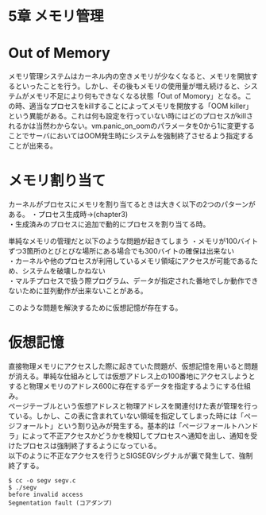 # 5章 メモリ管理
# Out of Memory
メモリ管理システムはカーネル内の空きメモリが少なくなると、メモリを開放するといったことを行う。しかし、その後もメモリの使用量が増え続けると、システムがメモリ不足により何もできなくなる状態「Out of Momory」となる。この時、適当なプロセスをkillすることによってメモリを開放する「OOM killer」という異能がある。これは何も設定を行っていない時にはどのプロセスがkillされるかは当然わからない。vm.panic_on_oomのパラメータを0から1に変更することでサーバにおいてはOOM発生時にシステムを強制終了させるよう指定することが出来る。

# メモリ割り当て
カーネルがプロセスにメモリを割り当てるときは大きく以下の2つのパターンがある。
・プロセス生成時→(chapter3)  
・生成済みのプロセスに追加で動的にプロセスを割り当てる時。  

単純なメモリの管理だと以下のような問題が起きてしまう
・メモリが100バイトずつ3箇所のとびとびな場所にある場合でも300バイトの確保は出来ない  
・カーネルや他のプロセスが利用しているメモリ領域にアクセスが可能であるため、システムを破壊しかねない  
・マルチプロセスで扱う際プログラム、データが指定された番地でしか動作できないために並列動作が出来ないことがある。  

このような問題を解決するために仮想記憶が存在する。

# 仮想記憶
直接物理メモリにアクセスした際に起きていた問題が、仮想記憶を用いると問題が消える。単純な仕組みとしては仮想アドレス上の100番地にアクセスしようとすると物理メモリのアドレス600に存在するデータを指定するようにする仕組み。  
ページテーブルという仮想アドレスと物理アドレスを関連付けた表が管理を行っている。しかし、この表に含まれていない領域を指定してしまった時には「ページフォールト」という割り込みが発生する。基本的は「ページフォールトハンドラ」によって不正アクセスかどうかを検知してプロセスへ通知を出し、通知を受けたプロセスは強制終了するようになっている。  
以下のように不正なアクセスを行うとSIGSEGVシグナルが裏で発生して、強制終了する。
```
$ cc -o segv segv.c
$ ./segv 
before invalid access
Segmentation fault (コアダンプ)
```
